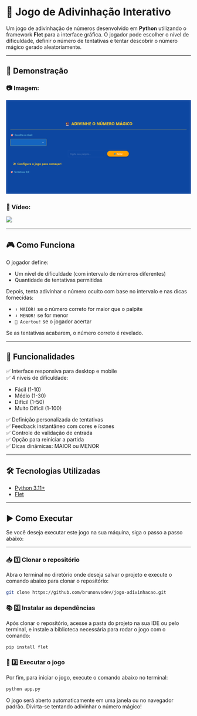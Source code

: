 # 🔮 Jogo de Adivinhação Interativo

Um jogo de adivinhação de números desenvolvido em **Python** utilizando o framework **Flet** para a interface gráfica. O jogador pode escolher o nível de dificuldade, definir o número de tentativas e tentar descobrir o número mágico gerado aleatoriamente.

---
## 📸 Demonstração

### 📷 Imagem:
![Screenshot](ftJogoAdivinhação.png)

### 🎥 Vídeo:
![](demo-jogo-adivinhacao.gif)

---

## 🎮 Como Funciona

O jogador define:
- Um nível de dificuldade (com intervalo de números diferentes)
- Quantidade de tentativas permitidas

Depois, tenta adivinhar o número oculto com base no intervalo e nas dicas fornecidas:
- `⬆️ MAIOR!` se o número correto for maior que o palpite
- `⬇️ MENOR!` se for menor
- `🎉 Acertou!` se o jogador acertar  

Se as tentativas acabarem, o número correto é revelado.

---

## 📑 Funcionalidades

✅ Interface responsiva para desktop e mobile  
✅ 4 níveis de dificuldade:
- Fácil (1-10)
- Médio (1-30)
- Difícil (1-50)
- Muito Difícil (1-100)

✅ Definição personalizada de tentativas  
✅ Feedback instantâneo com cores e ícones  
✅ Controle de validação de entrada  
✅ Opção para reiniciar a partida  
✅ Dicas dinâmicas: MAIOR ou MENOR  

---

## 🛠️ Tecnologias Utilizadas

- [Python 3.11+](https://www.python.org/)
- [Flet](https://flet.dev/)

---

## ▶️ Como Executar

Se você deseja executar este jogo na sua máquina, siga o passo a passo abaixo:

---

### 📥 1️⃣ Clonar o repositório

Abra o terminal no diretório onde deseja salvar o projeto e execute o comando abaixo para clonar o repositório:

```bash
git clone https://github.com/brunonvsdev/jogo-adivinhacao.git
```
### 📚 2️⃣ Instalar as dependências
Após clonar o repositório, acesse a pasta do projeto na sua IDE ou pelo terminal, e instale a biblioteca necessária para rodar o jogo com o comando:

```bash
pip install flet
```

### 🚀 3️⃣ Executar o jogo
Por fim, para iniciar o jogo, execute o comando abaixo no terminal:
```bash
python app.py
```
O jogo será aberto automaticamente em uma janela ou no navegador padrão. Divirta-se tentando adivinhar o número mágico!






